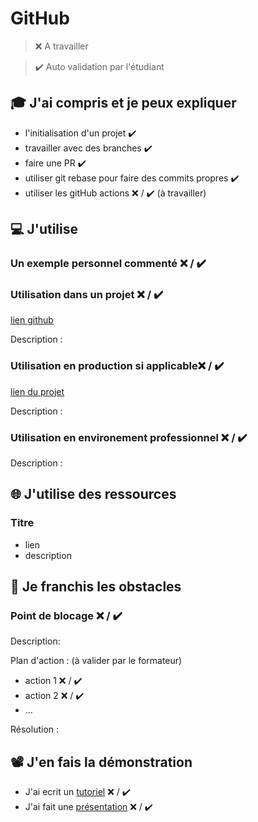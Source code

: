 # GitHub

> ❌ A travailler

> ✔️ Auto validation par l'étudiant

## 🎓 J'ai compris et je peux expliquer

- l'initialisation d'un projet  ✔️
- travailler avec des branches  ✔️
- faire une PR  ✔️
- utiliser git rebase pour faire des commits propres ✔️
- utiliser les gitHub actions ❌ / ✔️ (à travailler)

## 💻 J'utilise

### Un exemple personnel commenté ❌ / ✔️

### Utilisation dans un projet ❌ / ✔️

[lien github](...)

Description :

### Utilisation en production si applicable❌ / ✔️

[lien du projet](...)

Description :

### Utilisation en environement professionnel ❌ / ✔️

Description :

## 🌐 J'utilise des ressources

### Titre

- lien
- description

## 🚧 Je franchis les obstacles

### Point de blocage ❌ / ✔️

Description:

Plan d'action : (à valider par le formateur)

- action 1 ❌ / ✔️
- action 2 ❌ / ✔️
- ...

Résolution :

## 📽️ J'en fais la démonstration

- J'ai ecrit un [tutoriel](...) ❌ / ✔️
- J'ai fait une [présentation](...) ❌ / ✔️
